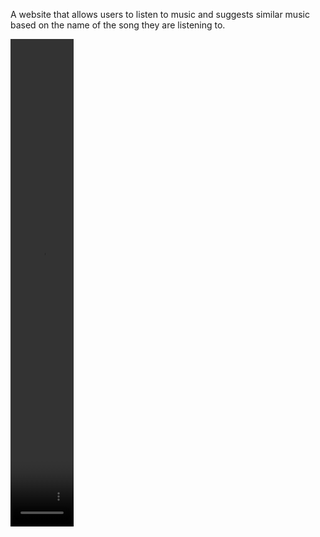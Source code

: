 A website that allows users to listen to music and suggests similar music based on the name of the song they are listening to.


<video width="20%" height="20%" controls>
  <source src="https://github.com/MuallaShn/Music_Website/video.mkv" type="video/mkv">
</video>
